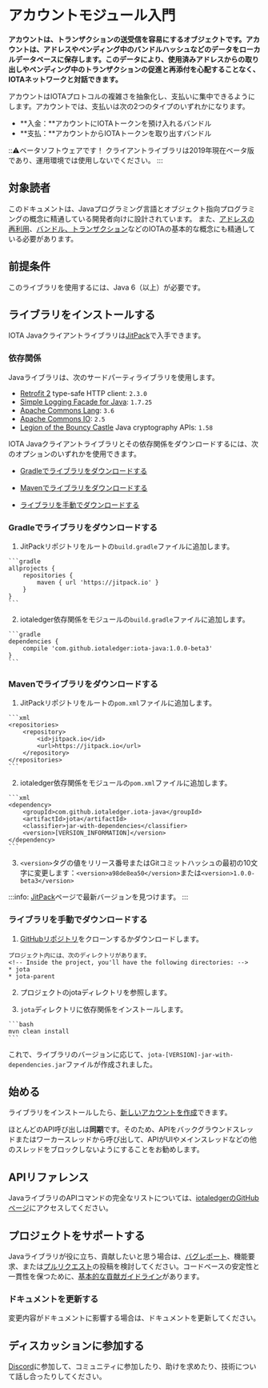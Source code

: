 # アカウントモジュール入門
<!-- # Get started with the account module -->

**アカウントは、トランザクションの送受信を容易にするオブジェクトです。アカウントは、アドレスやペンディング中のバンドルハッシュなどのデータをローカルデータベースに保存します。このデータにより、使用済みアドレスからの取り出しやペンディング中のトランザクションの促進と再添付を心配することなく、IOTAネットワークと対話できます。**
<!-- **An account is an object that makes it easier to send and receive transactions. Accounts store data such as addresses and pending bundle hashes in a local database. This data allows you to interact with an IOTA network without worrying about withdrawing from spent addresses or promoting and reattaching pending transactions.** -->

アカウントはIOTAプロトコルの複雑さを抽象化し、支払いに集中できるようにします。アカウントでは、支払いは次の2つのタイプのいずれかになります。
<!-- Accounts abstract the complexity of the IOTA protocol and allow you to focus on making payments. In accounts, a payment can be one of two types: -->

* **入金：**アカウントにIOTAトークンを預け入れるバンドル
* **支払：**アカウントからIOTAトークンを取り出すバンドル
<!-- * **Incoming payment:** A bundle that deposits IOTA tokens into an account -->
<!-- * **Outgoing payment:** A bundle that withdraws IOTA tokens from an account -->

:::warning:ベータソフトウェアです！
クライアントライブラリは2019年現在ベータ版であり、運用環境では使用しないでください。
:::
<!-- :::warning:Beta software -->
<!-- The client libraries are currently in beta and you should not use them in production environments. -->
<!-- ::: -->

## 対象読者
<!-- ## Audience -->

このドキュメントは、Javaプログラミング言語とオブジェクト指向プログラミングの概念に精通している開発者向けに設計されています。 また、[アドレスの再利用](root://dev-essentials/0.1/concepts/addresses-and-signatures.md#address-reuse)、[バンドル、トランザクション](root://dev-essentials/0.1/concepts/bundles-and-transactions.md)などのIOTAの基本的な概念にも精通している必要があります。
<!-- This documentation is designed for developers who are familiar with the Java programming language and object-oriented programming concepts. You should also be familiar with basic IOTA concepts such as [address reuse](root://dev-essentials/0.1/concepts/addresses-and-signatures.md#address-reuse), [bundles, and transactions](root://dev-essentials/0.1/concepts/bundles-and-transactions.md). -->

## 前提条件
<!-- ## Prerequisites -->

このライブラリを使用するには、Java 6（以上）が必要です。
<!-- To use this library, you must have Java 6 (or later). -->

## ライブラリをインストールする
<!-- ## Install the library -->

IOTA Javaクライアントライブラリは[JitPack](https://jitpack.io/)で入手できます。
<!-- The IOTA Java client library is available on [JitPack][https://jitpack.io/]. -->

### 依存関係
<!-- ### Dependencies -->

Javaライブラリは、次のサードパーティライブラリを使用します。
<!-- The Java library uses the following third-party libraries: -->

* [Retrofit 2](https://square.github.io/retrofit/) type-safe HTTP client: `2.3.0`
* [Simple Logging Facade for Java](http://www.slf4j.org/): `1.7.25`
* [Apache Commons Lang](http://commons.apache.org/proper/commons-lang/): `3.6`
* [Apache Commons IO](http://commons.apache.org/proper/commons-io/): `2.5`
* [Legion of the Bouncy Castle](https://www.bouncycastle.org/java.html) Java cryptography APIs: `1.58`

IOTA Javaクライアントライブラリとその依存関係をダウンロードするには、次のオプションのいずれかを使用できます。
<!-- To download the IOTA Java client library and its dependencies, you can use one of the following options: -->

* [Gradleでライブラリをダウンロードする](#install-the-library-with-gradle)
<!-- * Download the library with Gradle -->
* [Mavenでライブラリをダウンロードする](#install-the-library-with-maven)
<!-- * Download the library with Maven -->
* [ライブラリを手動でダウンロードする](#install-the-library-manually)
<!-- * Download the library manually -->

<a name="install-the-library-with-gradle"></a>
### Gradleでライブラリをダウンロードする
<!-- ### Install the library with Gradle -->

1. JitPackリポジトリをルートの`build.gradle`ファイルに追加します。
  <!-- 1. Add the JitPack repository to your root `build.gradle` file -->

    ```gradle
    allprojects {
        repositories {
            maven { url 'https://jitpack.io' }
        }
    }
    ```

2. iotaledger依存関係をモジュールの`build.gradle`ファイルに追加します。
  <!-- 2. Add the iotaledger dependency to your module `build.gradle` file -->

    ```gradle
    dependencies {
        compile 'com.github.iotaledger:iota-java:1.0.0-beta3'
    }
    ```

<a name="install-the-library-with-maven"></a>
### Mavenでライブラリをダウンロードする
<!-- ### Install the library with Maven -->

1. JitPackリポジトリをルートの`pom.xml`ファイルに追加します。
  <!-- 1. Add the JitPack repository to your root `pom.xml` file -->

    ```xml
    <repositories>
        <repository>
            <id>jitpack.io</id>
            <url>https://jitpack.io</url>
        </repository>
    </repositories>
    ```

2. iotaledger依存関係をモジュールの`pom.xml`ファイルに追加します。
  <!-- 2. Add the iotaledger dependency to your module `pom.xml` file -->

    ```xml
    <dependency>
        <groupId>com.github.iotaledger.iota-java</groupId>
        <artifactId>jota</artifactId>
        <classifier>jar-with-dependencies</classifier>
        <version>[VERSION_INFORMATION]</version>
    </dependency>
    ```

3. `<version>`タグの値をリリース番号またはGitコミットハッシュの最初の10文字に変更します：`<version>a98de8ea50</version>`または`<version>1.0.0-beta3</version>`
  <!-- 3. Change the value of the `<version>` tag to either a release number or the first 10 characters of a Git commit hash: `<version>a98de8ea50</version>` or `<version>1.0.0-beta3</version>` -->

:::info:
[JitPack](https://jitpack.io/#iotaledger/iota-java)ページで最新バージョンを見つけます。
:::
<!-- :::info: -->
<!-- Find the latest version on the [JitPack](https://jitpack.io/#iotaledger/iota-java) page. -->
<!-- ::: -->

<a name="install-the-library-manually"></a>
### ライブラリを手動でダウンロードする
<!-- ### Install the library manually -->

1. [GitHubリポジトリ](https://github.com/iotaledger/iota-java)をクローンするかダウンロードします。
  <!-- 1. Clone or download the [GitHub repository](https://github.com/iotaledger/iota-java) -->

    プロジェクト内には、次のディレクトリがあります。
    <!-- Inside the project, you'll have the following directories: -->
    * jota
    * jota-parent

2. プロジェクトのjotaディレクトリを参照します。
  <!-- 2. Reference the jota directory in your project -->

3. `jota`ディレクトリに依存関係をインストールします。
  <!-- 3. In the `jota` directory, install the dependencies -->

    ```bash
    mvn clean install
    ```

これで、ライブラリのバージョンに応じて、`jota-[VERSION]-jar-with-dependencies.jar`ファイルが作成されました。
<!-- Now, you have a `jota-[VERSION]-jar-with-dependencies.jar` file, depending on your version of the library. -->

## 始める
<!-- ## Get started -->

ライブラリをインストールしたら、[新しいアカウントを作成](../how-to-guides/create-account.md)できます。
<!-- After you've installed the library, you can [create a new account](../how-to-guides/create-account.md). -->

ほとんどのAPI呼び出しは**同期**です。そのため、APIをバックグラウンドスレッドまたはワーカースレッドから呼び出して、APIがUIやメインスレッドなどの他のスレッドをブロックしないようにすることをお勧めします。
<!-- Most API calls are **synchronous**. As a result, we recommend that you call the API from a background thread or a worker thread to stop the API from blocking other threads such as the UI or the main thread. -->

## APIリファレンス
<!-- ## API reference -->

JavaライブラリのAPIコマンドの完全なリストについては、[iotaledgerのGitHubページ](https://github.com/iotaledger/iota-java/tree/dev/jota/src/main/java/org/iota/jota/account)にアクセスしてください。
<!-- For a full list of API commands for the Java library, go to the [iotaledger GitHub page](https://github.com/iotaledger/iota-java/tree/dev/jota/src/main/java/org/iota/jota/account). -->

## プロジェクトをサポートする
<!-- ## Support the project -->

Javaライブラリが役に立ち、貢献したいと思う場合は、[バグレポート](https://github.com/iotaledger/iota-java/issues/new-issue)、機能要求、または[プルリクエスト](https://github.com/iotaledger/iota-java/pulls/)の投稿を検討してください。コードベースの安定性と一貫性を保つために、[基本的な貢献ガイドライン](https://github.com/iotaledger/iota-java/blob/dev/CONTRIBUTING.md)があります。
<!-- If the Java library has been useful to you and you feel like contributing, consider posting a [bug report](https://github.com/iotaledger/iota-java/issues/new-issue), feature request or a [pull request](https://github.com/iotaledger/iota-java/pulls/). -->
<!-- We have some [basic contribution guidelines](https://github.com/iotaledger/iota-java/blob/dev/CONTRIBUTING.md) to keep our code base stable and consistent. -->

### ドキュメントを更新する
<!-- ### Update documentation -->

変更内容がドキュメントに影響する場合は、ドキュメントを更新してください。
<!-- If your changes affect the documentation, please update it. -->

## ディスカッションに参加する
<!-- ## Join the discussion -->

[Discord](https://discord.iota.org)に参加して、コミュニティに参加したり、助けを求めたり、技術について話し合ったりしてください。
<!-- Join our [Discord](https://discord.iota.org) to get involved in the community, ask for help, or to discuss the technology. -->
